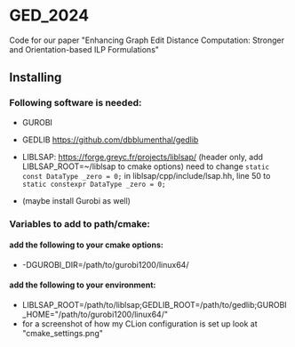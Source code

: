# GED_2024

Code for our paper "Enhancing Graph Edit Distance Computation: Stronger and Orientation-based ILP Formulations"

## Installing

### Following software is needed:

- GUROBI
- GEDLIB https://github.com/dbblumenthal/gedlib
- LIBLSAP: https://forge.greyc.fr/projects/liblsap/ (header only, add LIBLSAP_ROOT=~/liblsap to cmake options)
need to change ```static const DataType _zero = 0;``` in liblsap/cpp/include/lsap.hh, line 50 to ```static constexpr DataType _zero = 0;```

- (maybe install Gurobi as well)

### Variables to add to path/cmake:

#### add the following to your cmake options:

- -DGUROBI_DIR=/path/to/gurobi1200/linux64/

#### add the following to your environment:

- LIBLSAP_ROOT=/path/to/liblsap;GEDLIB_ROOT=/path/to/gedlib;GUROBI_HOME="/path/to/gurobi1200/linux64/"
- for a screenshot of how my CLion configuration is set up look at "cmake_settings.png"
